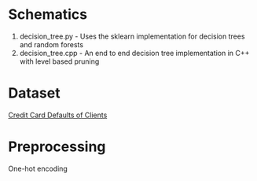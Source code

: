 # Schematics

1. decision_tree.py - Uses the sklearn implementation for decision trees and random forests
2. decision_tree.cpp - An end to end decision tree implementation in C++ with level based pruning

# Dataset

[Credit Card Defaults of Clients](https://archive.ics.uci.edu/ml/datasets/default+of+credit+card+clients) 

# Preprocessing 

One-hot encoding
